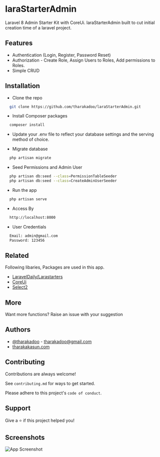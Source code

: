 
# laraStarterAdmin

Laravel 8 Admin Starter Kit with CoreUi. 
laraStarterAdmin built to cut initial creation time of a laravel project.
 

 


## Features

- Authentication (Login, Register, Password Reset)
- Authorization - Create Role, Assign Users to Roles, Add permissions to Roles.
- Simple CRUD 


## Installation

- Clone the repo 

```bash
  git clone https://github.com/tharakadoo/laraStarterAdmin.git
```
- Install Composer packages

```bash
  composer install
```

- Update your .env file to reflect your database settings and the serving method of choice.

- Migrate database

```bash
  php artisan migrate
```

- Seed Permissions and Admin User

```bash
  php artisan db:seed --class=PermissionTableSeeder
  php artisan db:seed --class=CreateAdminUserSeeder
```
- Run the app
```bash
  php artisan serve
```
- Access By

```bash
  http://localhost:8000
```
- User Credentials

```bash
  Email: admin@gmail.com
  Password: 123456
```


## Related

Following libaries, Packages are used in this app.

- [LaravelDaily/Larastarters](https://github.com/LaravelDaily/Larastarters)
- [CoreUi](https://coreui.io/) 
- [Select2](https://github.com/select2/select2) 

## More

Want more functions? Raise an issue with your suggestion
## Authors

- [@tharakadoo](https://www.github.com/tharakadoo) - tharakadoo@gmail.com
- [tharakakasun.com](https://www.github.com/tharakadoo)  


## Contributing

Contributions are always welcome!

See `contributing.md` for ways to get started.

Please adhere to this project's `code of conduct`.


## Support

Give a ⭐️ if this project helped you!


## Screenshots

![App Screenshot](https://github.com/tharakadoo/laraStarterAdmin/blob/main/screen_shots/lara%20admin%201.PNG)

